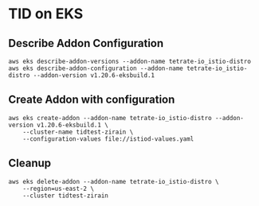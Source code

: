 # TID on EKS

## Describe Addon Configuration

```shell
aws eks describe-addon-versions --addon-name tetrate-io_istio-distro
aws eks describe-addon-configuration --addon-name tetrate-io_istio-distro --addon-version v1.20.6-eksbuild.1
```

## Create Addon with configuration

```shell
aws eks create-addon --addon-name tetrate-io_istio-distro --addon-version v1.20.6-eksbuild.1 \
    --cluster-name tidtest-zirain \
    --configuration-values file://istiod-values.yaml 
```

## Cleanup

```shell
aws eks delete-addon --addon-name tetrate-io_istio-distro \
    --region=us-east-2 \
    --cluster tidtest-zirain
```